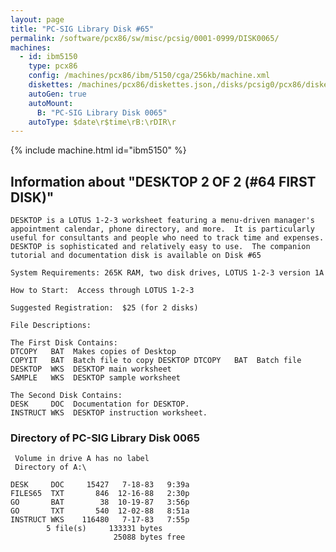 ```yaml
---
layout: page
title: "PC-SIG Library Disk #65"
permalink: /software/pcx86/sw/misc/pcsig/0001-0999/DISK0065/
machines:
  - id: ibm5150
    type: pcx86
    config: /machines/pcx86/ibm/5150/cga/256kb/machine.xml
    diskettes: /machines/pcx86/diskettes.json,/disks/pcsig0/pcx86/diskettes.json
    autoGen: true
    autoMount:
      B: "PC-SIG Library Disk 0065"
    autoType: $date\r$time\rB:\rDIR\r
---
```


{% include machine.html id="ibm5150" %}

## Information about "DESKTOP 2 OF 2  (#64 FIRST DISK)"

    DESKTOP is a LOTUS 1-2-3 worksheet featuring a menu-driven manager's
    appointment calendar, phone directory, and more.  It is particularly
    useful for consultants and people who need to track time and expenses.
    DESKTOP is sophisticated and relatively easy to use.  The companion
    tutorial and documentation disk is available on Disk #65
    
    System Requirements: 265K RAM, two disk drives, LOTUS 1-2-3 version 1A
    
    How to Start:  Access through LOTUS 1-2-3
    
    Suggested Registration:  $25 (for 2 disks)
    
    File Descriptions:
    
    The First Disk Contains:
    DTCOPY   BAT  Makes copies of Desktop
    COPYIT   BAT  Batch file to copy DESKTOP DTCOPY   BAT  Batch file
    DESKTOP  WKS  DESKTOP main worksheet
    SAMPLE   WKS  DESKTOP sample worksheet
    
    The Second Disk Contains:
    DESK     DOC  Documentation for DESKTOP.
    INSTRUCT WKS  DESKTOP instruction worksheet.

### Directory of PC-SIG Library Disk 0065

     Volume in drive A has no label
     Directory of A:\

    DESK     DOC     15427   7-18-83   9:39a
    FILES65  TXT       846  12-16-88   2:30p
    GO       BAT        38  10-19-87   3:56p
    GO       TXT       540  12-02-88   8:51a
    INSTRUCT WKS    116480   7-17-83   7:55p
            5 file(s)     133331 bytes
                           25088 bytes free
